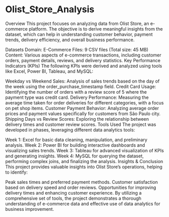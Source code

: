 # Olist_Store_Analysis
Overview
This project focuses on analyzing data from Olist Store, an e-commerce platform. The objective is to derive meaningful insights from the dataset, which can help in understanding customer behavior, payment trends, delivery efficiency, and overall business performance.

Datasets
Domain: E-Commerce
Files: 9 CSV files (Total size: 45 MB)
Content: Various aspects of e-commerce transactions, including customer orders, payment details, reviews, and delivery statistics.
Key Performance Indicators (KPIs)
The following KPIs were derived and analyzed using tools like Excel, Power BI, Tableau, and MySQL:

Weekday vs Weekend Sales: Analysis of sales trends based on the day of the week using the order_purchase_timestamp field.
Credit Card Usage: Identifying the number of orders with a review score of 5 where the payment type was credit card.
Delivery Performance: Measuring the average time taken for order deliveries for different categories, with a focus on pet shop items.
Customer Payment Behavior: Analyzing average order prices and payment values specifically for customers from São Paulo city.
Shipping Days vs Review Scores: Exploring the relationship between delivery times and customer review scores.
Tools Used
The project was developed in phases, leveraging different data analytics tools:

Week 1: Excel for basic data cleaning, manipulation, and preliminary analysis.
Week 2: Power BI for building interactive dashboards and visualizing sales trends.
Week 3: Tableau for advanced visualization of KPIs and generating insights.
Week 4: MySQL for querying the dataset, performing complex joins, and finalizing the analysis.
Insights & Conclusion
This project provides valuable insights into Olist Store’s operations, helping to identify:

Peak sales times and preferred payment methods.
Customer satisfaction based on delivery speed and order reviews.
Opportunities for improving delivery times and enhancing customer experience.
By utilizing a comprehensive set of tools, the project demonstrates a thorough understanding of e-commerce data and effective use of data analytics for business improvement.
